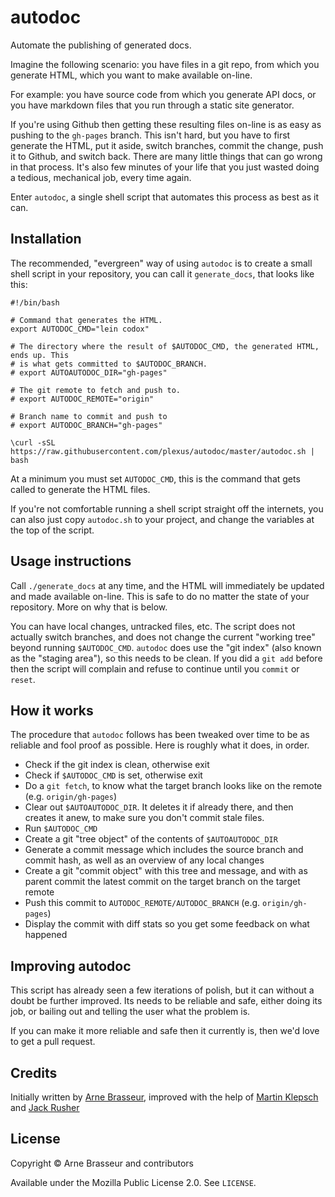 # autodoc

Automate the publishing of generated docs.

Imagine the following scenario: you have files in a git repo, from which you generate HTML, which you want to make available on-line.

For example: you have source code from which you generate API docs, or you have markdown files that you run through a static site generator.

If you're using Github then getting these resulting files on-line is as easy as pushing to the `gh-pages` branch. This isn't hard, but you have to first generate the HTML, put it aside, switch branches, commit the change, push it to Github, and switch back. There are many little things that can go wrong in that process. It's also few minutes of your life that you just wasted doing a tedious, mechanical job, every time again.

Enter `autodoc`, a single shell script that automates this process as best as it can.

## Installation

The recommended, "evergreen" way of using `autodoc` is to create a small shell script in your repository, you can call it `generate_docs`, that looks like this:

``` shell
#!/bin/bash

# Command that generates the HTML.
export AUTODOC_CMD="lein codox"

# The directory where the result of $AUTODOC_CMD, the generated HTML, ends up. This
# is what gets committed to $AUTODOC_BRANCH.
# export AUTOAUTODOC_DIR="gh-pages"

# The git remote to fetch and push to. 
# export AUTODOC_REMOTE="origin"

# Branch name to commit and push to
# export AUTODOC_BRANCH="gh-pages"

\curl -sSL https://raw.githubusercontent.com/plexus/autodoc/master/autodoc.sh | bash
```

At a minimum you must set `AUTODOC_CMD`, this is the command that gets called to generate the HTML files.

If you're not comfortable running a shell script straight off the internets, you
can also just copy `autodoc.sh` to your project, and change the variables at the
top of the script.

## Usage instructions

Call `./generate_docs` at any time, and the HTML will immediately be updated and made available on-line. This is safe to do no matter the state of your repository. More on why that is below.

You can have local changes, untracked files, etc. The script does not actually switch branches, and does not change the current "working tree" beyond running `$AUTODOC_CMD`. `autodoc` does use the "git index" (also known as the "staging area"), so this needs to be clean. If you did a `git add` before then the script will complain and refuse to continue until you `commit` or `reset`.

## How it works

The procedure that `autodoc` follows has been tweaked over time to be as reliable and fool proof as possible. Here is roughly what it does, in order.

- Check if the git index is clean, otherwise exit
- Check if `$AUTODOC_CMD` is set, otherwise exit
- Do a `git fetch`, to know what the target branch looks like on the remote (e.g. `origin/gh-pages`)
- Clear out `$AUTOAUTODOC_DIR`. It deletes it if already there, and then creates it anew, to make sure you don't commit stale files.
- Run `$AUTODOC_CMD`
- Create a git "tree object" of the contents of `$AUTOAUTODOC_DIR`
- Generate a commit message which includes the source branch and commit hash, as well as an overview of any local changes
- Create a git "commit object" with this tree and message, and with as parent commit the latest commit on the target branch on the target remote
- Push this commit to `AUTODOC_REMOTE/AUTODOC_BRANCH` (e.g. `origin/gh-pages`)
- Display the commit with diff stats so you get some feedback on what happened

## Improving autodoc

This script has already seen a few iterations of polish, but it can without a doubt be further improved. Its needs to be reliable and safe, either doing its job, or bailing out and telling the user what the problem is.

If you can make it more reliable and safe then it currently is, then we'd love to get a pull request.

## Credits

Initially written by [Arne Brasseur](https://twitter.com/plexus), improved with the help of [Martin Klepsch](http://twitter.com/jackrusher/) and [Jack Rusher](http://twitter.com/martinklepsch/)

## License

Copyright &copy; Arne Brasseur and contributors

Available under the Mozilla Public License 2.0. See `LICENSE`.
